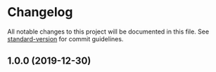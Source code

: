 # Changelog

All notable changes to this project will be documented in this file. See [standard-version](https://github.com/conventional-changelog/standard-version) for commit guidelines.


<a name="1.0.1"></a>
## 1.0.0 (2019-12-30)
